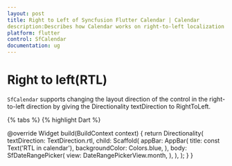 ```yaml
---
layout: post
title: Right to Left of Syncfusion Flutter Calendar | Calendar
description:Describes how Calendar works on right-to-left localization in Flutter Calendar(SfCalendar)
platform: flutter
control: SfCalendar
documentation: ug
---
```


# Right to left(RTL)
`SfCalendar` supports changing the layout direction of the control in the right-to-left direction by giving the Directionality textDirection to RightToLeft.

{% tabs %}
{% highlight Dart %}

@override
Widget build(BuildContext context) {
return Directionality(
textDirection: TextDirection.rtl,
child: Scaffold(
appBar: AppBar(
title: const Text('RTL in calendar'),
backgroundColor: Colors.blue,
),
body: SfDateRangePicker(
view: DateRangePickerView.month,
             ),
         ),
      );
   }
}
